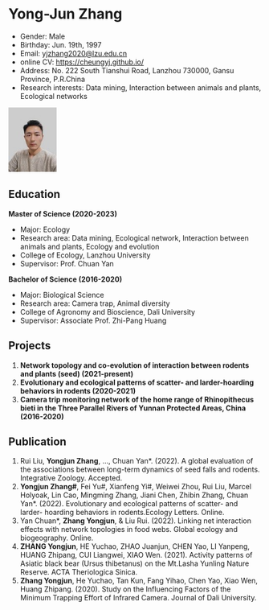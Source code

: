 # Yong-Jun Zhang

- Gender: Male    
- Birthday: Jun. 19th, 1997    
- Email: <yjzhang2020@lzu.edu.cn>   
- online CV: <https://cheungyj.github.io/>   
- Address: No. 222 South Tianshui Road, Lanzhou 730000, Gansu Province, P.R.China   
- Research interests: Data mining, Interaction between animals and plants, Ecological networks   

![](https://github.com/CheungYJ/CheungYJ.github.io/blob/main/Image_001.jpg)

## Education
**Master of Science (2020-2023)**   
- Major: Ecology   
- Research area: Data mining, Ecological network, Interaction between animals and plants, Ecology and evolution
- College of Ecology, Lanzhou University   
- Supervisor: Prof. Chuan Yan   

**Bachelor of Science (2016-2020)**   
- Major: Biological Science   
- Research area: Camera trap, Animal diversity   
- College of Agronomy and Bioscience, Dali University   
- Supervisor: Associate Prof. Zhi-Pang Huang   

## Projects   
1. **Network topology and co-evolution of interaction between rodents and plants (seed) (2021-present)**    
2. **Evolutionary and ecological patterns of scatter- and larder-hoarding behaviors in rodents (2020-2021)**   
3. **Camera trip monitoring network of the home range of Rhinopithecus bieti in the Three Parallel Rivers of Yunnan Protected Areas, China (2016-2020)**   

## Publication
1. Rui Liu, **Yongjun Zhang**, …, Chuan Yan*. (2022). A global evaluation of the associations between long-term dynamics of seed falls and rodents. Integrative Zoology. Accepted.   
2. **Yongjun Zhang#**, Fei Yu#, Xianfeng Yi#, Weiwei Zhou, Rui Liu, Marcel Holyoak, Lin Cao, Mingming Zhang, Jiani Chen, Zhibin Zhang, Chuan Yan*. (2022). Evolutionary and ecological patterns of scatter- and larder- hoarding behaviors in rodents.Ecology Letters. Online.   
3. Yan Chuan*, **Zhang Yongjun**, & Liu Rui. (2022). Linking net interaction effects with network topologies in food webs. Global ecology and biogeography. Online.   
4. **ZHANG Yongjun**, HE Yuchao, ZHAO Juanjun, CHEN Yao, LI Yanpeng, HUANG Zhipang, CUI Liangwei, XIAO Wen. (2021). Activity patterns of Asiatic black bear (Ursus thibetanus) on the Mt.Lasha Yunling Nature Reserve. ACTA Theriologica Sinica.   
5. **Zhang Yongjun**, He Yuchao, Tan Kun, Fang Yihao, Chen Yao, Xiao Wen, Huang Zhipang. (2020). Study on the Influencing Factors of the Minimum Trapping Effort of Infrared Camera. Journal of Dali University.   

